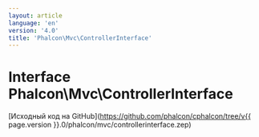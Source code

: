 ```yaml
---
layout: article
language: 'en'
version: '4.0'
title: 'Phalcon\Mvc\ControllerInterface'
---
```

# Interface **Phalcon\Mvc\ControllerInterface**

[Исходный код на GitHub](https://github.com/phalcon/cphalcon/tree/v{{ page.version }}.0/phalcon/mvc/controllerinterface.zep)